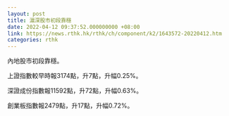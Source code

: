 ```yaml
---
layout: post
title: 滬深股市初段靠穩
date: 2022-04-12 09:37:52.000000000 +08:00
link: https://news.rthk.hk/rthk/ch/component/k2/1643572-20220412.htm
categories: rthk
---
```


內地股市初段靠穩。

上證指數較早時報3174點，升7點，升幅0.25%。

深證成份指數報11592點，升72點，升幅0.63%。

創業板指數報2479點，升17點，升幅0.72%。
